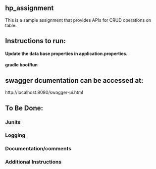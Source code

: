 ## hp_assignment
This is a sample assignment that provides APIs for CRUD operations on table.


## Instructions to run:
#### Update the data base properties in application.properties.
#### gradle bootRun

## swagger dcumentation can be accessed at:
http://localhost:8080/swagger-ui.html

## To Be Done:
### Junits
### Logging
### Documentation/comments
### Additional Instructions
